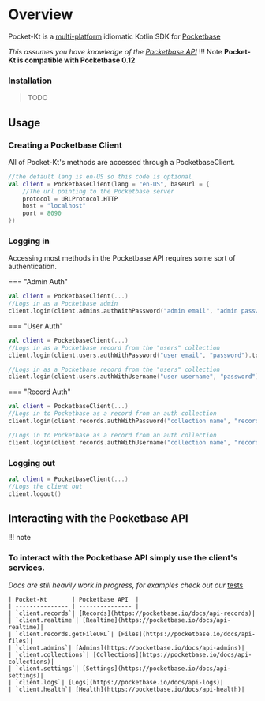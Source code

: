 # Overview

Pocket-Kt is a [multi-platform]() idiomatic Kotlin SDK for [Pocketbase](https://pocketbase.io)

*This assumes you have knowledge of the [Pocketbase API](https://pocketbase.io/docs/api-records)*
!!! Note
**Pocket-Kt is compatible with Pocketbase 0.12**

### Installation

> TODO

## Usage

### Creating a Pocketbase Client

All of Pocket-Kt's methods are accessed through a PocketbaseClient.

```kotlin
//the default lang is en-US so this code is optional 
val client = PocketbaseClient(lang = "en-US", baseUrl = {
    //The url pointing to the Pocketbase server
    protocol = URLProtocol.HTTP
    host = "localhost"
    port = 8090
})
```

### Logging in

Accessing most methods in the Pocketbase API requires some sort of authentication.

=== "Admin Auth"

```kotlin
val client = PocketbaseClient(...)
//Logs in as a Pocketbase admin
client.login(client.admins.authWithPassword("admin email", "admin password").token)
```

=== "User Auth"

```kotlin
val client = PocketbaseClient(...)
//Logs in as a Pocketbase record from the "users" collection
client.login(client.users.authWithPassword("user email", "password").token)

//Logs in as a Pocketbase record from the "users" collection 
client.login(client.users.authWithUsername("user username", "password").token)
```

=== "Record Auth"
```kotlin
val client = PocketbaseClient(...)
//Logs in to Pocketbase as a record from an auth collection
client.login(client.records.authWithPassword("collection name", "record email", "password").token)

//Logs in to Pocketbase as a record from an auth collection
client.login(client.records.authWithUsername("collection name", "record username", "password").token)
```

### Logging out

```kotlin
val client = PocketbaseClient(...)
//Logs the client out
client.logout()
```

## Interacting with the Pocketbase API

!!! note

### To interact with the Pocketbase API simply use the client's services.

_Docs are still heavily work in progress, for examples check out
our_ [tests](https://github.com/OtisGoodman/pocket-kt/tree/master/src/commonTest/kotlin)

    | Pocket-Kt       | Pocketbase API  |
    | --------------- | --------------- |
    | `client.records`| [Records](https://pocketbase.io/docs/api-records)|
    | `client.realtime`| [Realtime](https://pocketbase.io/docs/api-realtime)|
    | `client.records.getFileURL`| [Files](https://pocketbase.io/docs/api-files)|
    | `client.admins`| [Admins](https://pocketbase.io/docs/api-admins)|
    | `client.collections`| [Collections](https://pocketbase.io/docs/api-collections)|
    | `client.settings`| [Settings](https://pocketbase.io/docs/api-settings)|
    | `client.logs`| [Logs](https://pocketbase.io/docs/api-logs)|
    | `client.health`| [Health](https://pocketbase.io/docs/api-health)|